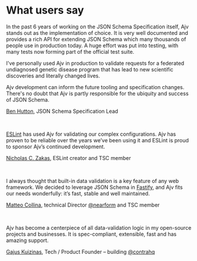 # What users say

In the past 6 years of working on the JSON Schema Specification itself, Ajv stands out as the implementation of choice. It is very well documented and provides a rich API for extending JSON Schema which many thousands of people use in production today. A huge effort was put into testing, with many tests now forming part of the official test suite.

I've personally used Ajv in production to validate requests for a federated undiagnosed genetic disease program that has lead to new scientific discoveries and literally changed lives.

Ajv development can inform the future tooling and specification changes. There's no doubt that Ajv is partly responsible for the ubiquity and success of JSON Schema.

[Ben Hutton](https://github.com/relequestual), JSON Schema Specification Lead

<br>

[ESLint](https://eslint.org/) has used Ajv for validating our complex configurations. Ajv has proven to be reliable over the years we’ve been using it and ESLint is proud to sponsor Ajv’s continued development.

[Nicholas C. Zakas](https://github.com/nzakas), ESLint creator and TSC member

<br>

I always thought that built-in data validation is a key feature of any web framework. We decided to leverage JSON Schema in [Fastify](https://www.fastify.io), and Ajv fits our needs wonderfully: it’s fast, stable and well maintained.

[Matteo Collina](https://github.com/mcollina), technical Director [@nearform](https://github.com/nearform) and TSC member

<br>

Ajv has become a centerpiece of all data-validation logic in my open-source projects and businesses. It is spec-compliant, extensible, fast and has amazing support.

[Gajus Kuizinas](https://github.com/gajus), Tech / Product Founder – building 
[@contrahq](https://twitter.com/contrahq)
